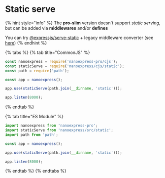 # Static serve

{% hint style="info" %}
The **pro-slim** version doesn't support _static serving_, but can be added via **middlewares** and/or **defines**

You can try [@expressjs/serve-static](https://github.com/expressjs/serve-static) + legacy middleware converter \(see [here](../middlewares.md)\)
{% endhint %}

{% tabs %}
{% tab title="CommonJS" %}
```javascript
const nanoexpress = require('nanoexpress-pro/cjs');
const staticServe = require('nanoexpress/cjs/static');
const path = require('path');

const app = nanoexpress();

app.use(staticServe(path.join(__dirname, 'static')));

app.listen(8000);
```
{% endtab %}

{% tab title="ES Module" %}
```javascript
import nanoexpress from 'nanoexpress-pro';
import staticServe from 'nanoexpress/src/static';
import path from 'path';

const app = nanoexpress();

app.use(staticServe(path.join(__dirname, 'static')));

app.listen(8000);
```
{% endtab %}
{% endtabs %}

